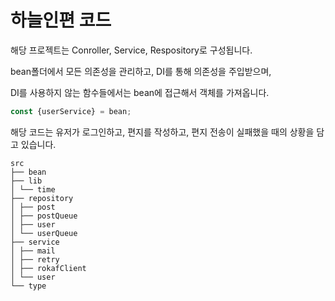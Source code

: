 # 하늘인편 코드

해당 프로젝트는 Conroller, Service, Respository로 구성됩니다.

bean폴더에서 모든 의존성을 관리하고, DI를 통해 의존성을 주입받으며,

DI를 사용하지 않는 함수들에서는 bean에 접근해서 객체를 가져옵니다.

``` typescript
const {userService} = bean;
```

해당 코드는 유저가 로그인하고, 편지를 작성하고, 편지 전송이 실패했을 때의 상황을 담고 있습니다.

```
src
├── bean
├── lib
│ └── time
├── repository
│ ├── post
│ ├── postQueue
│ ├── user
│ └── userQueue
├── service
│ ├── mail
│ ├── retry
│ ├── rokafClient
│ └── user
└── type
```